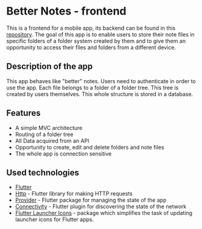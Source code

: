 # Better Notes - frontend
This is a frontend for a mobile app, its backend can be found in this [repository](https://github.com/Mar-Los/Better_Notes-backend). The goal of this app is to enable users to store their note files in specific folders of a folder system created by them and to give them an opportunity to access their files and folders from a different device.

## Description of the app
This app behaves like "better" notes. Users need to authenticate in order to use the app. Each file belongs to a folder of a folder tree. This tree is created by users themselves. This whole structure is stored in a database.

## Features
- A simple MVC architecture
- Routing of a folder tree
- All Data acquired from an API
- Opportunity to create, edit and delete folders and note files
- The whole app is connection sensitive

## Used technologies
- [Flutter](https://flutter.dev/)
- [Http](https://pub.dev/packages/http) - Flutter library for making HTTP requests
- [Provider](https://pub.dev/packages/provider) - Flutter package for managing the state of the app
- [Connectivity](https://pub.dev/packages/connectivity) - Flutter plugin for discovering the state of the network
- [Flutter Launcher Icons](https://pub.dev/packages/flutter_launcher_icons) - package which simplifies the task of updating launcher icons for Flutter apps.
